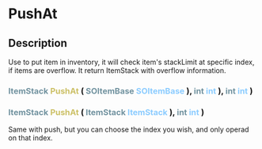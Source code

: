# PushAt

## Description

Use to put item in inventory,
it will check item's stackLimit at specific index, if items are overflow.
It return ItemStack with overflow information.

###  <font color=#7293A0>ItemStack</font> <font color=#CCC066>PushAt</font> (  <font color=#7293A0>SOItemBase</font> <font color=#8CCCFF>SOItemBase</font> ),  <font color=#7293A0>int</font> <font color=#8CCCFF>int</font> ),  <font color=#7293A0>int</font> <font color=#8CCCFF>int</font> )

###  <font color=#7293A0>ItemStack</font> <font color=#CCC066>PushAt</font> (  <font color=#7293A0>ItemStack</font> <font color=#8CCCFF>ItemStack</font> ),  <font color=#7293A0>int</font> <font color=#8CCCFF>int</font> )
Same with push, but you can choose the index you wish,
and only operad on that index.
